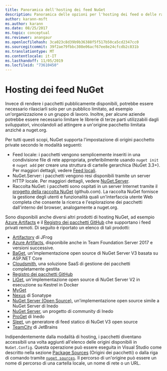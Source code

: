 ```yaml
---
title: Panoramica dell'hosting dei feed NuGet
description: Panoramica delle opzioni per l'hosting dei feed o delle raccolte di pacchetti NuGet localmente o in remoto.
author: karann-msft
ms.author: karann
ms.date: 08/25/2017
ms.topic: conceptual
ms.reviewer: anangaur
ms.openlocfilehash: 3ca023c8d39b9b36388f5f517b50ca5cd2347cc0
ms.sourcegitcommit: 39f2ae79fbbc308e06acf67ee8e24cfcdb2c831b
ms.translationtype: MT
ms.contentlocale: it-IT
ms.lasthandoff: 11/05/2019
ms.locfileid: "73610450"
---
```

# <a name="hosting-your-own-nuget-feeds"></a>Hosting dei feed NuGet

Invece di rendere i pacchetti pubblicamente disponibili, potrebbe essere necessario rilasciarli solo per un pubblico limitato, ad esempio un'organizzazione o un gruppo di lavoro. Inoltre, per alcune aziende potrebbe essere necessario limitare le librerie di terze parti utilizzabili dagli sviluppatori, vincolandoli ad attingere a un'origine pacchetto limitata anziché a nuget.org.

Per tutti questi scopi, NuGet supporta l'impostazione di origini pacchetto private secondo le modalità seguenti:

- Feed locale: i pacchetti vengono semplicemente inseriti in una condivisione file di rete appropriata, preferibilmente usando `nuget init` e `nuget add` per creare una struttura di cartelle gerarchica (NuGet 3.3+). Per maggiori dettagli, vedere [Feed locali](../hosting-packages/local-feeds.md).
- NuGet.Server: i pacchetti vengono resi disponibili tramite un server HTTP locale. Per maggiori dettagli, vedere [NuGet.Server](../hosting-packages/nuget-server.md).
- Raccolta NuGet: i pacchetti sono ospitati in un server Internet tramite il [progetto della raccolta NuGet](https://github.com/NuGet/NuGetGallery#build-and-run-the-gallery-in-arbitrary-number-easy-steps) (github.com). La raccolta NuGet fornisce la gestione degli utenti e funzionalità quali un'interfaccia utente Web completa che consente la ricerca e l'esplorazione dei pacchetti dall'interno del browser, analogamente a nuget.org.

Sono disponibili anche diversi altri prodotti di hosting NuGet, ad esempio [Azure Artifacts](https://www.visualstudio.com/docs/package/nuget/publish) e il [Registro dei pacchetti GitHub](https://help.github.com/articles/configuring-nuget-for-use-with-github-package-registry) che supportano i feed privati remoti. Di seguito è riportato un elenco di tali prodotti:

- [Artifactory](https://www.jfrog.com/artifactory/) di JFrog
- [Azure Artifacts](https://www.visualstudio.com/docs/package/nuget/publish), disponibile anche in Team Foundation Server 2017 e versioni successive.
- [BaGet](https://github.com/loic-sharma/BaGet), un'implementazione open source di NuGet Server V3 basata su ASP.NET Core
- [Cloudsmith](https://cloudsmith.io/l/nuget-feed/), una soluzione SaaS di gestione dei pacchetti completamente gestita
- [Registro dei pacchetti GitHub](https://help.github.com/articles/configuring-nuget-for-use-with-github-package-registry)
- [LiGet](https://github.com/ai-traders/liget), un'implementazione open source di NuGet Server V2 in esecuzione su Kestrel in Docker
- [MyGet](https://myget.org)
- [Nexus](https://www.sonatype.org/nexus/) di Sonatype
- [NuGet Server (Open Source)](https://github.com/svenkle/nuget-server), un'implementazione open source simile a NuGet Server di Inedo
- [NuGet Server](http://nugetserver.net/), un progetto di community di Inedo
- [ProGet](https://inedo.com/proget) di Inedo
- [Sleet](https://github.com/emgarten/sleet), un generatore di feed statico di NuGet V3 open source
- [TeamCity](https://www.jetbrains.com/teamcity/) di JetBrains

Indipendentemente dalla modalità di hosting, i pacchetti diventano accessibili una volta aggiunti all'elenco delle origini disponibili in `NuGet.Config`. Questa operazione può essere eseguita in Visual Studio come descritto nella sezione [Package Sources](../consume-packages/install-use-packages-visual-studio.md#package-sources) (Origini dei pacchetti) o dalla riga di comando tramite [`nuget sources`](../reference/cli-reference/cli-ref-sources.md). Il percorso di un'origine può essere un nome di percorso di una cartella locale, un nome di rete o un URL.
